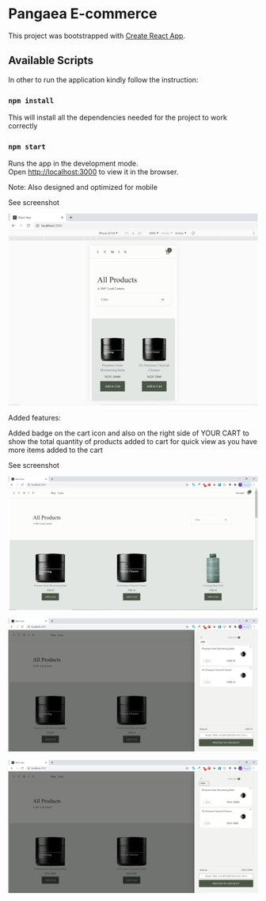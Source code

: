 # Pangaea E-commerce

This project was bootstrapped with [Create React App](https://github.com/facebook/create-react-app).

## Available Scripts

In other to run the application kindly follow the instruction:

### `npm install`

This will install all the dependencies needed for the project to work correctly

### `npm start`

Runs the app in the development mode.\
Open [http://localhost:3000](http://localhost:3000) to view it in the browser.

Note: Also designed and optimized for mobile

See screenshot

![alt text](https://raw.githubusercontent.com/waltibyte/pangaea/main/src/assets/mobile%20view%20homepage.PNG)


Added features:

Added badge on the cart icon and also on the right side of YOUR CART to show the
total quantity of products added to cart for quick view as you have more items added to the cart

See screenshot

![alt text](https://github.com/waltibyte/pangaea/blob/main/src/assets/homepage.PNG)

![alt text](https://github.com/waltibyte/pangaea/blob/main/src/assets/homepage%20with%20cart.PNG)

![alt text](https://github.com/waltibyte/pangaea/blob/main/src/assets/homepage%20after%20currency%20change.PNG)
